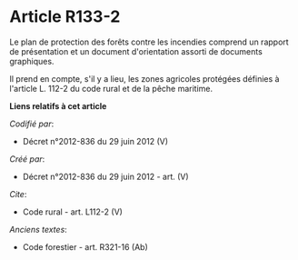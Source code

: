 # Article R133-2

Le plan de protection des forêts contre les incendies comprend un rapport de présentation et un document d'orientation
assorti de documents graphiques.

Il prend en compte, s'il y a lieu, les zones agricoles protégées définies à l'article L. 112-2 du code rural et de la pêche
maritime.

**Liens relatifs à cet article**

_Codifié par_:

  - Décret n°2012-836 du 29 juin 2012 (V)

_Créé par_:

  - Décret n°2012-836 du 29 juin 2012 - art. (V)

_Cite_:

  - Code rural - art. L112-2 (V)

_Anciens textes_:

  - Code forestier - art. R321-16 (Ab)
